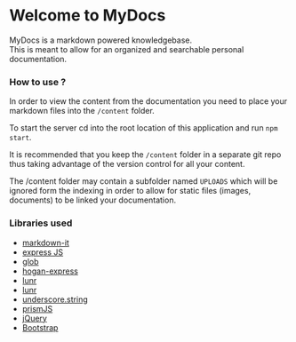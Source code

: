 # Welcome to MyDocs

MyDocs is a markdown powered knowledgebase.  
This is meant to allow for an organized and searchable personal documentation.


### How to use ?

In order to view the content from the documentation you need to
place your markdown files into the `/content` folder.

To start the server cd into the root location of this application and
run `npm start`.

It is recommended that you keep the `/content` folder in a separate git repo thus
taking advantage of the version control for all your content.

The /content folder may contain a subfolder named `UPLOADS` which will be ignored
form the indexing in order to allow for static files (images, documents) to be linked
your documentation.


### Libraries used

- [markdown-it](https://github.com/markdown-it/markdown-it)
- [express JS](http://expressjs.com/)
- [glob](https://www.npmjs.com/package/glob)
- [hogan-express](https://github.com/vol4ok/hogan-express)
- [lunr](http://lunrjs.com/)
- [lunr](http://lunrjs.com/)
- [underscore.string](https://github.com/epeli/underscore.string)
- [prismJS](http://prismjs.com/)
- [jQuery](http://jquery.com)
- [Bootstrap](http://getbootstrap.com/)
